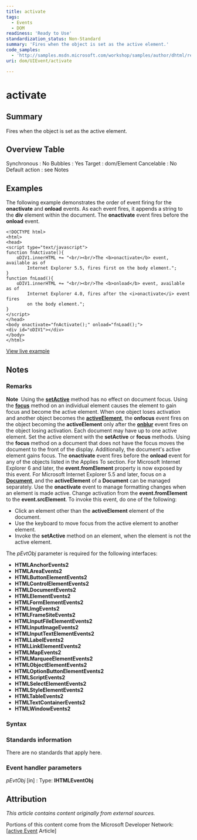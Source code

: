 ```yaml
---
title: activate
tags:
  - Events
  - DOM
readiness: 'Ready to Use'
standardization_status: Non-Standard
summary: 'Fires when the object is set as the active element.'
code_samples:
  - 'http://samples.msdn.microsoft.com/workshop/samples/author/dhtml/refs/onactivate.htm'
uri: dom/UIEvent/activate

---
```

# activate

## Summary

Fires when the object is set as the active element.

## Overview Table

Synchronous
:   No
Bubbles
:   Yes
Target
:   dom/Element
Cancelable
:   No
Default action
:   see Notes

## Examples

The following example demonstrates the order of event firing for the **onactivate** and **onload** events. As each event fires, it appends a string to the **div** element within the document. The **onactivate** event fires before the **onload** event.

``` {.html}
<!DOCTYPE html>
<html>
<head>
<script type="text/javascript">
function fnActivate(){
    oDIV1.innerHTML += "<br/><br/>The <b>onactivate</b> event, available as of
        Internet Explorer 5.5, fires first on the body element.";
}
function fnLoad(){
    oDIV1.innerHTML += "<br/><br/>The <b>onload</b> event, available as of
        Internet Explorer 4.0, fires after the <i>onactivate</i> event fires
        on the body element.";
}
</script>
</head>
<body onactivate="fnActivate();" onload="fnLoad();">
<div id="oDIV1"></div>
</body>
</html>
```

[View live example](http://samples.msdn.microsoft.com/workshop/samples/author/dhtml/refs/onactivate.htm)

## Notes

### Remarks

**Note**  Using the [**setActive**](/dom/HTMLElement/setActive) method has no effect on document focus. Using the [**focus**](/dom/HTMLElement/focus) method on an individual element causes the element to gain focus and become the active element. When one object loses activation and another object becomes the [**activeElement**](/dom/Document/activeElement), the **onfocus** event fires on the object becoming the **activeElement** only after the [**onblur**](/dom/HTMLElement/blur) event fires on the object losing activation. Each document may have up to one active element. Set the active element with the **setActive** or **focus** methods. Using the **focus** method on a document that does not have the focus moves the document to the front of the display. Additionally, the document's active element gains focus. The **onactivate** event fires before the **onload** event for any of the objects listed in the Applies To section. For Microsoft Internet Explorer 6 and later, the **event.fromElement** property is now exposed by this event. For Microsoft Internet Explorer 5.5 and later, focus on a [**Document**](/dom/Document), and the **activeElement** of a **Document** can be managed separately. Use the **onactivate** event to manage formatting changes when an element is made active. Change activation from the **event.fromElement** to the **event.srcElement**. To invoke this event, do one of the following:

-   Click an element other than the **activeElement** element of the document.
-   Use the keyboard to move focus from the active element to another element.
-   Invoke the **setActive** method on an element, when the element is not the active element.

The *pEvtObj* parameter is required for the following interfaces:

-   **HTMLAnchorEvents2**
-   **HTMLAreaEvents2**
-   **HTMLButtonElementEvents2**
-   **HTMLControlElementEvents2**
-   **HTMLDocumentEvents2**
-   **HTMLElementEvents2**
-   **HTMLFormElementEvents2**
-   **HTMLImgEvents2**
-   **HTMLFrameSiteEvents2**
-   **HTMLInputFileElementEvents2**
-   **HTMLInputImageEvents2**
-   **HTMLInputTextElementEvents2**
-   **HTMLLabelEvents2**
-   **HTMLLinkElementEvents2**
-   **HTMLMapEvents2**
-   **HTMLMarqueeElementEvents2**
-   **HTMLObjectElementEvents2**
-   **HTMLOptionButtonElementEvents2**
-   **HTMLScriptEvents2**
-   **HTMLSelectElementEvents2**
-   **HTMLStyleElementEvents2**
-   **HTMLTableEvents2**
-   **HTMLTextContainerEvents2**
-   **HTMLWindowEvents2**

### Syntax

### Standards information

There are no standards that apply here.

### Event handler parameters

*pEvtObj* [in]
:   Type: ****IHTMLEventObj****

## Attribution

*This article contains content originally from external sources.*

Portions of this content come from the Microsoft Developer Network: [[active Event](http://msdn.microsoft.com/en-us/library/ie/ms536787(v=vs.85).aspx) Article]

